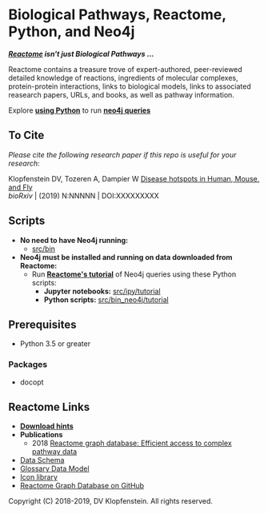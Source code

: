 # Biological Pathways, Reactome, Python, and Neo4j

**_[Reactome](https://reactome.org/) isn't just Biological Pathways_ ...**

Reactome contains a treasure trove of expert-authored, peer-reviewed detailed knowledge of reactions, ingredients of molecular complexes, protein-protein interactions, links to biological models, links to associated reasearch papers, URLs, and books, as well as pathway information.

Explore [**using Python**](src/ipy/tutorial/s4a_pathway_subpathways.ipynb) to run [**neo4j queries**](/doc/md/README_download_hints.md#6-view-the-reactome-database-in-the-neo4j-browser)

## To Cite

_Please cite the following research paper if this repo is useful for your research_:

Klopfenstein DV, Tozeren A, Dampier W [Disease hotspots in Human, Mouse, and Fly](https://www.nature.com/articles/s41598-018-28948-z)    
_bioRxiv_ | (2019) N:NNNNN | DOI:XXXXXXXXX


## Scripts
  * **No need to have Neo4j running:**    
    * [src/bin](/src/bin)     
  * **Neo4j must be installed and running on data downloaded from Reactome:**    
    * Run [**Reactome's tutorial**](https://reactome.org/dev/graph-database/extract-participating-molecules) of Neo4j queries using these Python scripts:    
       * **Jupyter notebooks:** [src/ipy/tutorial](src/ipy/tutorial)
       * **Python scripts:** [src/bin_neo4j/tutorial](src/bin_neo4j/tutorial)

## Prerequisites
  * Python 3.5 or greater

### Packages
  * docopt

## Reactome Links
  * [**Download hints**](/doc/md/README_download_hints.md)
  * **Publications**
    * 2018 [Reactome graph database: Efficient access to complex pathway data](https://journals.plos.org/ploscompbiol/article?rev=2&id=10.1371/journal.pcbi.1005968)
  * [Data Schema](https://reactome.org/content/schema/DatabaseObject)    
  * [Glossary Data Model](http://wiki.reactome.org/index.php/Glossary_Data_Model)    
  * [Icon library](https://reactome.org/icon-lib)    
  * [Reactome Graph Database on GitHub](https://github.com/reactome/graph-core)    

Copyright (C) 2018-2019, DV Klopfenstein. All rights reserved.
